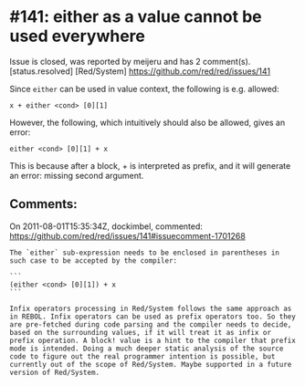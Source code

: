 
#141: either as a value cannot be used everywhere
================================================================================
Issue is closed, was reported by meijeru and has 2 comment(s).
[status.resolved] [Red/System]
<https://github.com/red/red/issues/141>

Since `either` can be used in value context, the following is e.g. allowed:

```
x + either <cond> [0][1]
```

However, the following, which intuitively should also be allowed, gives an error:

```
either <cond> [0][1] + x
```

This is because after a block, + is interpreted as prefix, and it will generate an error: missing second argument.



Comments:
--------------------------------------------------------------------------------

On 2011-08-01T15:35:34Z, dockimbel, commented:
<https://github.com/red/red/issues/141#issuecomment-1701268>

    The `either` sub-expression needs to be enclosed in parentheses in such case to be accepted by the compiler:
    
    ```
    (either <cond> [0][1]) + x
    ```
    
    Infix operators processing in Red/System follows the same approach as in REBOL. Infix operators can be used as prefix operators too. So they are pre-fetched during code parsing and the compiler needs to decide, based on the surrounding values, if it will treat it as infix or prefix operation. A block! value is a hint to the compiler that prefix mode is intended. Doing a much deeper static analysis of the source code to figure out the real programmer intention is possible, but currently out of the scope of Red/System. Maybe supported in a future version of Red/System.

